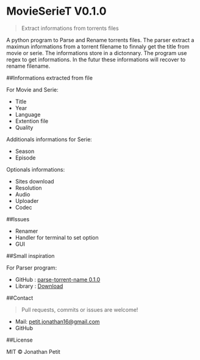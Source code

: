 # MovieSerieT V0.1.0
> Extract informations from torrents files

A python program to Parse and Rename torrents files. The parser extract a maximun informations from a torrent filename to finnaly get the title from movie or serie. The informations store in a dictonnary. The program use regex to get informations. In the futur these informations will recover to rename filename.

##Informations extracted from file

For Movie and Serie:
* Title
* Year
* Language
* Extention file
* Quality

Additionals informations for Serie:
* Season
* Episode

Optionals informations:
* Sites download
* Resolution
* Audio
* Uploader
* Codec


##Issues

* Renamer
* Handler for terminal to set option
* GUI

##Small inspiration

For Parser program:
* GitHub : [parse-torrent-name 0.1.0](https://github.com/divijbindlish/parse-torrent-name)
* Library : [Download](https://pypi.python.org/pypi/parse-torrent-name/)

##Contact

> Pull requests, commits or issues are welcome!

* Mail: petit.jonathan16@gmail.com
* GitHub

##License

MIT © Jonathan Petit
